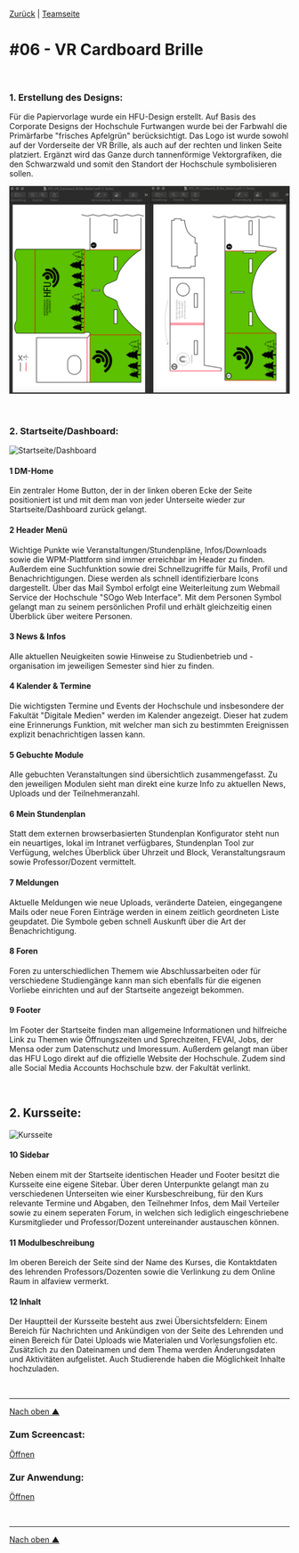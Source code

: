 [Zurück](https://github.com/milena-sagert/IFD-WiSe20-21) | [Teamseite](https://webuser.hs-furtwangen.de/~rag/lehre/WiSe20-21/IFD/Kursinhalt/Team/)
# #06 - VR Cardboard Brille

&nbsp;


### 1. Erstellung des Designs:
Für die Papiervorlage wurde ein HFU-Design erstellt. Auf Basis des Corporate Designs der Hochschule Furtwangen wurde bei der Farbwahl die Primärfarbe "frisches Apfelgrün" berücksichtigt. Das Logo ist wurde sowohl auf der Vorderseite der VR Brille, als auch auf der rechten und linken Seite platziert. 
Ergänzt wird das Ganze durch tannenförmige Vektorgrafiken, die den Schwarzwald und somit den Standort der Hochschule symbolisieren sollen.

![HFU-Design](img/IFD_VR_Cardboard_Brille_Seiten_Finder.png "HFU-Design")

&nbsp;


### 2. Startseite/Dashboard:

![Startseite/Dashboard](img/dm-intranet-1-psd.jpg "Startseite/Dashboard - DM-Intranet")

#### 1 DM-Home
Ein zentraler Home Button, der in der linken oberen Ecke der Seite positioniert ist und mit dem man von jeder Unterseite wieder zur Startseite/Dashboard zurück gelangt.

#### 2 Header Menü
Wichtige Punkte wie Veranstaltungen/Stundenpläne, Infos/Downloads sowie die WPM-Plattform sind immer erreichbar im Header zu finden. Außerdem eine Suchfunktion sowie drei Schnellzugriffe für Mails, Profil und Benachrichtigungen.
Diese werden als schnell identifizierbare Icons dargestellt. Über das Mail Symbol erfolgt eine Weiterleitung zum Webmail Service der Hochschule "SOgo Web Interface". Mit dem Personen Symbol gelangt man zu seinem persönlichen Profil und erhält gleichzeitig einen Überblick über weitere Personen.

#### 3 News & Infos
Alle aktuellen Neuigkeiten sowie Hinweise zu Studienbetrieb und -organisation im jeweiligen Semester sind hier zu finden. 

#### 4 Kalender & Termine
Die wichtigsten Termine und Events der Hochschule und insbesondere der Fakultät "Digitale Medien" werden im Kalender angezeigt. Dieser hat zudem eine Erinnerungs Funktion, mit welcher man sich zu bestimmten Ereignissen explizit benachrichtigen lassen kann.


#### 5 Gebuchte Module
Alle gebuchten Veranstaltungen sind übersichtlich zusammengefasst. Zu den jeweiligen Modulen sieht man direkt eine kurze Info zu aktuellen News, Uploads und der Teilnehmeranzahl.

#### 6 Mein Stundenplan
Statt dem externen browserbasierten Stundenplan Konfigurator steht nun ein neuartiges, lokal im Intranet verfügbares, Stundenplan Tool zur Verfügung, welches Überblick über Uhrzeit und Block, Veranstaltungsraum sowie Professor/Dozent vermittelt.

#### 7 Meldungen
Aktuelle Meldungen wie neue Uploads, veränderte Dateien, eingegangene Mails oder neue Foren Einträge werden in einem zeitlich geordneten Liste geupdatet. Die Symbole geben schnell Auskunft über die Art der Benachrichtigung.

#### 8 Foren
Foren zu unterschiedlichen Themem wie Abschlussarbeiten oder für verschiedene Studiengänge kann man sich ebenfalls für die eigenen Vorliebe einrichten und auf der Startseite angezeigt bekommen.

#### 9 Footer
Im Footer der Startseite finden man allgemeine Informationen und hilfreiche Link zu Themen wie Öffnungszeiten und Sprechzeiten, FEVAl, Jobs, der Mensa oder zum Datenschutz und Imoressum. Außerdem gelangt man über das HFU Logo direkt auf die offizielle Website der Hochschule. 
Zudem sind alle Social Media Accounts Hochschule bzw. der Fakultät verlinkt. 

&nbsp;


## 2. Kursseite:

![Kursseite](img/dm-intranet-2-psd.jpg "Kursseite - DM-Intranet")

#### 10 Sidebar
Neben einem mit der Startseite identischen Header und Footer besitzt die Kursseite eine eigene Sitebar. 
Über deren Unterpunkte gelangt man zu verschiedenen Unterseiten wie einer Kursbeschreibung, für den Kurs relevante Termine und Abgaben, den Teilnehmer Infos, dem Mail Verteiler sowie zu einem seperaten Forum, in welchen sich lediglich eingeschriebene Kursmitglieder und Professor/Dozent untereinander austauschen können.

#### 11 Modulbeschreibung
Im oberen Bereich der Seite sind der Name des Kurses, die Kontaktdaten des lehrenden Professors/Dozenten sowie die Verlinkung zu dem Online Raum in alfaview vermerkt.

#### 12 Inhalt
Der Hauptteil der Kursseite besteht aus zwei Übersichtsfeldern: Einem Bereich für Nachrichten und Ankündigen von der Seite des Lehrenden und einen Bereich für Datei Uploads wie Materialen und Vorlesungsfolien etc. Zusätzlich zu den Dateinamen und dem Thema werden Änderungsdaten und Aktivitäten aufgelistet. Auch Studierende haben die Möglichkeit Inhalte hochzuladen.

&nbsp;

---
[Nach oben &#x25B2;](#top)



### Zum Screencast: 
[Öffnen](https://www.youtube.com/watch?v=OJUvaAYF4kg&feature=youtu.be) 

### Zur Anwendung: 
[Öffnen](https://adobe.ly/36BVWzF)

&nbsp;

---
[Nach oben &#x25B2;](#top)